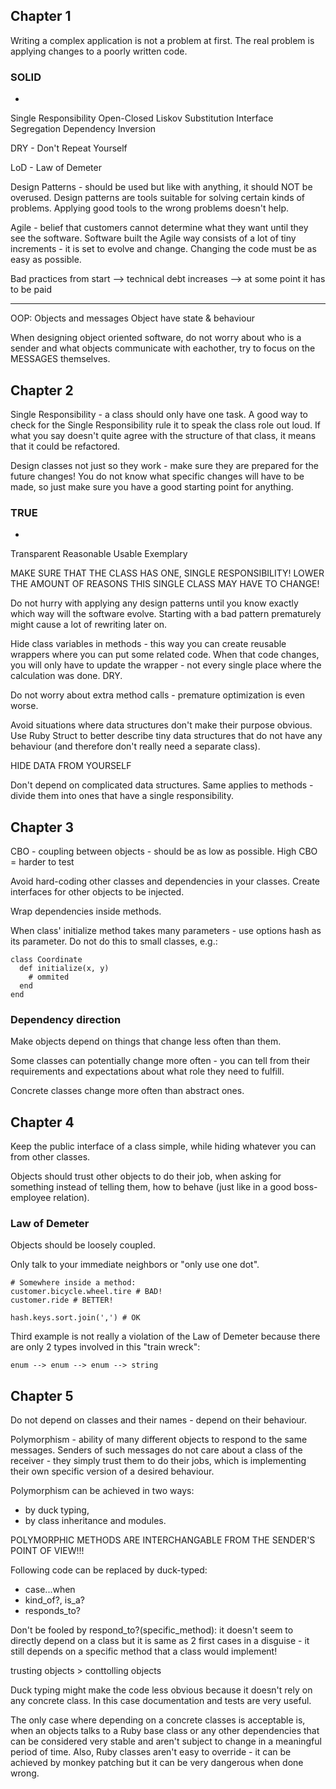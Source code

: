 ## Chapter 1

Writing a complex application is not a problem at first. The real problem is applying changes to a poorly written code.

### SOLID
-
Single Responsibility 
Open-Closed
Liskov Substitution
Interface Segregation
Dependency Inversion

DRY - Don't Repeat Yourself

LoD - Law of Demeter 

Design Patterns - should be used but like with anything, it should NOT be overused. Design patterns are tools suitable for solving certain kinds of problems. Applying good tools to the wrong problems doesn't help.

Agile - belief that customers cannot determine what they want until they see the software. Software built the Agile way consists of a lot of tiny increments - it is set to evolve and change. Changing the code must be as easy as possible.

Bad practices from start --> technical debt increases --> at some point it has to be paid

---

OOP:
Objects and messages
Object have state & behaviour

When designing object oriented software, do not worry about who is a sender and what objects communicate with eachother, try to focus on the MESSAGES themselves.

## Chapter 2

Single Responsibility - a class should only have one task. A good way to check for the Single Responsibility rule it to speak the class role out loud. If what you say doesn't quite agree with the structure of that class, it means that it could be refactored.

Design classes not just so they work - make sure they are prepared for the future changes! You do not know what specific changes will have to be made, so just make sure you have a good starting point for anything.

### TRUE
-
Transparent
Reasonable
Usable
Exemplary

MAKE SURE THAT THE CLASS HAS ONE, SINGLE RESPONSIBILITY! LOWER THE AMOUNT OF REASONS THIS SINGLE CLASS MAY HAVE TO CHANGE!

Do not hurry with applying any design patterns until you know exactly which way will the software evolve. Starting with a bad pattern prematurely might cause a lot of rewriting later on.

Hide class variables in methods - this way you can create reusable wrappers where you can put some related code. When that code changes, you will only have to update the wrapper - not every single place where the calculation was done. DRY. 

Do not worry about extra method calls - premature optimization is even worse.

Avoid situations where data structures don't make their purpose obvious. Use Ruby Struct to better describe tiny data structures that do not have any behaviour (and therefore don't really need a separate class).

HIDE DATA FROM YOURSELF

Don't depend on complicated data structures.
Same applies to methods - divide them into ones that have a single responsibility.

## Chapter 3

CBO - coupling between objects - should be as low as possible.
High CBO = harder to test

Avoid hard-coding other classes and dependencies in your classes. Create interfaces for other objects to be injected.

Wrap dependencies inside methods.

When class' initialize method takes many parameters - use options hash as its parameter. Do not do this to small classes, e.g.:

```
class Coordinate
  def initialize(x, y)
    # ommited
  end
end
```

### Dependency direction
Make objects depend on things that change less often than them.

Some classes can potentially change more often - you can tell from their requirements and expectations about what role they need to fulfill.

Concrete classes change more often than abstract ones.

## Chapter 4
Keep the public interface of a class simple, while hiding whatever you can from other classes.

Objects should trust other objects to do their job, when asking for something instead of telling them, how to behave (just like in a good boss-employee relation).

### Law of Demeter

Objects should be loosely coupled.

Only talk to your immediate neighbors or "only use one dot".

```
# Somewhere inside a method:
customer.bicycle.wheel.tire # BAD!
customer.ride # BETTER!

hash.keys.sort.join(',') # OK
```

Third example is not really a violation of the Law of Demeter because there are only 2 types involved in this "train wreck":

```
enum --> enum --> enum --> string
```

## Chapter 5

Do not depend on classes and their names - depend on their behaviour.

Polymorphism - ability of many different objects to respond to the same messages. Senders of such messages do not care about a class of the receiver - they simply trust them to do their jobs, which is implementing their own specific version of a desired behaviour.

Polymorphism can be achieved in two ways:
- by duck typing,
- by class inheritance and modules.

POLYMORPHIC METHODS ARE INTERCHANGABLE FROM THE SENDER'S POINT OF VIEW!!!

Following code can be replaced by duck-typed:
- case...when <class>
- kind_of?, is_a?
- responds_to?

Don't be fooled by respond_to?(specific_method): it doesn't seem to directly depend on a class but it is same as 2 first cases in a disguise - it still depends on a specific method that a class would implement!

trusting objects > conttolling objects

Duck typing might make the code less obvious because it doesn't rely on any concrete class. In this case documentation and tests are very useful.

The only case where depending on a concrete classes is acceptable is, when an objects talks to a Ruby base class or any other dependencies that can be considered very stable and aren't subject to change in a meaningful period of time. Also, Ruby classes aren't easy to override - it can be achieved by monkey patching but it can be very dangerous when done wrong.
